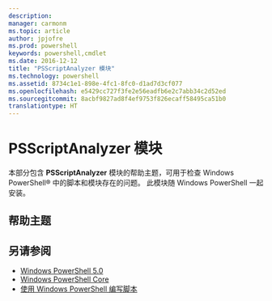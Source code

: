 ```yaml
---
description: 
manager: carmonm
ms.topic: article
author: jpjofre
ms.prod: powershell
keywords: powershell,cmdlet
ms.date: 2016-12-12
title: "PSScriptAnalyzer 模块"
ms.technology: powershell
ms.assetid: 8734c1e1-898e-4fc1-8fc0-d1ad7d3cf077
ms.openlocfilehash: e5429cc727f3fe2e56eadfb6e2c7abb34c2d52ed
ms.sourcegitcommit: 8acbf9827ad8f4ef9753f826ecaff58495ca51b0
translationtype: HT
---
```

# <a name="psscriptanalyzer-module"></a>PSScriptAnalyzer 模块
本部分包含 **PSScriptAnalyzer** 模块的帮助主题，可用于检查 Windows PowerShell® 中的脚本和模块存在的问题。 此模块随 Windows PowerShell 一起安装。

## <a name="help-topics"></a>帮助主题

## <a name="see-also"></a>另请参阅
- [Windows PowerShell 5.0](Windows-PowerShell-5.0.md)
- [Windows PowerShell Core](https://technet.microsoft.com/en-us/library/4b75f1e4-f327-48f3-92ab-bf5435094d41)
- [使用 Windows PowerShell 编写脚本](../../getting-started/fundamental/Scripting-with-Windows-PowerShell.md)

